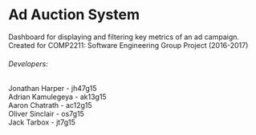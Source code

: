 # Ad Auction System  

Dashboard for displaying and filtering key metrics of an ad campaign. Created for COMP2211: Software Engineering Group Project (2016-2017)  
###### Developers:
Jonathan Harper - jh47g15  
Adrian Kamulegeya - ak13g15  
Aaron Chatrath - ac12g15  
Oliver Sinclair - os7g15  
Jack Tarbox - jt7g15

